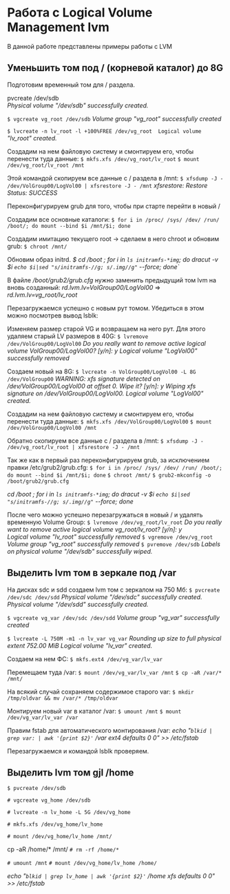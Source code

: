# Работа с Logical Volume Management lvm
В данной работе представлены примеры работы с LVM

## Уменьшить том под / (корневой каталог) до 8G

Подготовим временный том для / раздела.

  pvcreate /dev/sdb  
*Physical volume "/dev/sdb" successfully created.*

`$ vgcreate vg_root /dev/sdb`
*Volume group "vg_root" successfully created*

`$ lvcreate -n lv_root -l +100%FREE /dev/vg_root  Logical volume` *"lv_root" created.*


Создадим на нем файловую систему и смонтируем его, чтобы перенести туда данные:
`$ mkfs.xfs /dev/vg_root/lv_root`
`$ mount /dev/vg_root/lv_root /mnt`

Этой командой скопируем все данные с / раздела в /mnt:
`$ xfsdump -J - /dev/VolGroup00/LogVol00 | xfsrestore -J - /mnt`
*xfsrestore: Restore Status: SUCCESS*

Переконфигурируем grub для того, чтобы при старте перейти в новый /

Создадим все основные каталоги:
`$ for i in /proc/ /sys/ /dev/ /run/ /boot/; do mount --bind $i /mnt/$i; done`

Создадим имитацию текущего root -> сделаем в него chroot и обновим grub:
`$ chroot /mnt/`

Обновим образ initrd.
*$ cd /boot ; for i in `ls initramfs-*img`; do dracut -v $i `echo $i|sed "s/initramfs-//g; s/.img//g"` --force; done`*

В файле */boot/grub2/grub.cfg* нужно заменить предыдущий том lvm на вновь созданный: *rd.lvm.lv=VolGroup00/LogVol00* => *rd.lvm.lv=vg_root/lv_root*

Перезагружаемся успешно с новым рут томом. Убедиться в этом можно посмотрев вывод lsblk:

Изменяем размер старой VG и возвращаем на него рут.
Для этого удаляем старый LV размеров в 40G:
`$ lvremove /dev/VolGroup00/LogVol00`
*Do you really want to remove active logical volume VolGroup00/LogVol00? [y/n]: y
Logical volume "LogVol00" successfully removed*

Создаем новый на 8G:
`$ lvcreate -n VolGroup00/LogVol00 -L 8G /dev/VolGroup00`
*WARNING: xfs signature detected on /dev/VolGroup00/LogVol00 at offset 0. Wipe it? [y/n]: y  Wiping xfs signature on /dev/VolGroup00/LogVol00.  Logical volume "LogVol00" created.*

Создадим на нем файловую систему и смонтируем его, чтобы перенести туда данные:
`$ mkfs.xfs /dev/VolGroup00/LogVol00`
`$ mount /dev/VolGroup00/LogVol00 /mnt`

Обратно скопируем все данные с / раздела в /mnt:
`$ xfsdump -J - /dev/vg_root/lv_root | xfsrestore -J - /mnt`

Так же как в первый раз переконфигурируем grub, за исключением правки /etc/grub2/grub.cfg:
`$ for i in /proc/ /sys/ /dev/ /run/ /boot/; do mount --bind $i /mnt/$i; done`
`$ chroot /mnt/`
`$ grub2-mkconfig -o /boot/grub2/grub.cfg`

*cd /boot ; for i in `ls initramfs-*img`; do dracut -v $i `echo $i|sed "s/initramfs-//g; s/.img//g"` --force; done*

После чего можно успешно перезагружаться в новый / и удалять временную Volume Group:
`$ lvremove /dev/vg_root/lv_root`
*Do you really want to remove active logical volume vg_root/lv_root? [y/n]: y  
Logical volume "lv_root" successfully removed*
`$ vgremove /dev/vg_root`
*Volume group "vg_root" successfully removed*
`$ pvremove /dev/sdb`
*Labels on physical volume "/dev/sdb" successfully wiped.*

## Выделить lvm том в зеркале под /var

На дисках sdc и sdd создаем lvm том с зеркалом на 750 Мб:
`$ pvcreate /dev/sdc /dev/sdd`
*Physical volume "/dev/sdc" successfully created.
Physical volume "/dev/sdd" successfully created.*

`$ vgcreate vg_var /dev/sdc /dev/sdd`
*Volume group "vg_var" successfully created*

`$ lvcreate -L 750M -m1 -n lv_var vg_var`
*Rounding up size to full physical extent 752.00 MiB
Logical volume "lv_var" created.*

Создаем на нем ФС:
`$ mkfs.ext4 /dev/vg_var/lv_var`

 Перемещаем туда /var:
 `$ mount /dev/vg_var/lv_var /mnt`
 `$ cp -aR /var/* /mnt/`

 На всякий случай сохраняем содержимое старого var:
 `$ mkdir /tmp/oldvar && mv /var/* /tmp/oldvar`

 Монтируем новый var в каталог /var:
 `$ umount /mnt`
 `$ mount /dev/vg_var/lv_var /var`

 Правим fstab для автоматического монтирования /var:
 *echo "`blkid | grep var: | awk '{print $2}'` /var ext4 defaults 0 0" >> /etc/fstab*

 Перезагружаемся и командой lsblk проверяем.

## Выделить lvm том gjl /home

`$ pvcreate /dev/sdb`

`# vgcreate vg_home /dev/sdb`

`# lvcreate -n lv_home -L 5G /dev/vg_home`

`# mkfs.xfs /dev/vg_home/lv_home`

`# mount /dev/vg_home/lv_home /mnt/`

cp -aR /home/* /mnt/
`# rm -rf /home/*`

`# umount /mnt`
`# mount /dev/vg_home/lv_home /home/`

*echo "`blkid | grep lv_home | awk '{print $2}'` /home xfs defaults 0 0" >> /etc/fstab*
